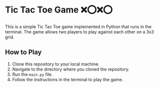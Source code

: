 # Tic Tac Toe Game ❌⭕️❌⭕️

This is a simple Tic Tac Toe game implemented in Python that runs in the terminal. The game allows two players to play against each other on a 3x3 grid.

## How to Play

1. Clone this repository to your local machine.
2. Navigate to the directory where you cloned the repository.
3. Run the `main.py` file.
4. Follow the instructions in the terminal to play the game.




